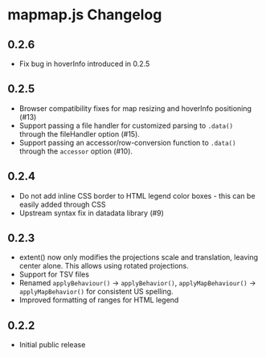 # mapmap.js Changelog

## 0.2.6

- Fix bug in hoverInfo introduced in 0.2.5

## 0.2.5

- Browser compatibility fixes for map resizing and hoverInfo positioning (#13)
- Support passing a file handler for customized parsing to `.data()` through the fileHandler option (#15).
- Support passing an accessor/row-conversion function to `.data()` through the `accessor` option (#10).

## 0.2.4

- Do not add inline CSS border to HTML legend color boxes - this can be easily added through CSS
- Upstream syntax fix in datadata library (#9)

## 0.2.3

- extent() now only modifies the projections scale and translation, leaving center alone. This allows using rotated projections.
- Support for TSV files
- Renamed `applyBehaviour()` -> `applyBehavior()`, `applyMapBehaviour()` -> `applyMapBehavior()` for consistent US spelling.
- Improved formatting of ranges for HTML legend

## 0.2.2

- Initial public release